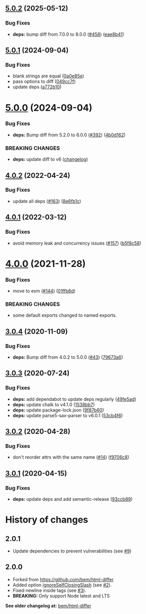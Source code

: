 ## [5.0.2](https://github.com/markedjs/html-differ/compare/v5.0.1...v5.0.2) (2025-05-12)


### Bug Fixes

* **deps:** bump diff from 7.0.0 to 8.0.0 ([#458](https://github.com/markedjs/html-differ/issues/458)) ([eae8b41](https://github.com/markedjs/html-differ/commit/eae8b4142728b67f2a7872e2d3ce98f2cf3520f7))

## [5.0.1](https://github.com/markedjs/html-differ/compare/v5.0.0...v5.0.1) (2024-09-04)


### Bug Fixes

* blank strings are equal ([0a0e85e](https://github.com/markedjs/html-differ/commit/0a0e85e151440b3286275c5ad7ea51b488f03194))
* pass options to diff ([049cc7f](https://github.com/markedjs/html-differ/commit/049cc7fc23589822c4620b9e573ea43a1af058f1))
* update deps ([a772b10](https://github.com/markedjs/html-differ/commit/a772b106d868c6ae696d2085c0c6773d60b01cff))

# [5.0.0](https://github.com/markedjs/html-differ/compare/v4.0.2...v5.0.0) (2024-09-04)


### Bug Fixes

* **deps:** Bump diff from 5.2.0 to 6.0.0 ([#392](https://github.com/markedjs/html-differ/issues/392)) ([4b0d162](https://github.com/markedjs/html-differ/commit/4b0d16200b97f8096ec636c12e9d3d9aa12e6f01))


### BREAKING CHANGES

* **deps:** update diff to v6 ([changelog](https://github.com/kpdecker/jsdiff/blob/master/release-notes.md#600-currently-in-beta))

## [4.0.2](https://github.com/markedjs/html-differ/compare/v4.0.1...v4.0.2) (2022-04-24)


### Bug Fixes

* update all deps ([#163](https://github.com/markedjs/html-differ/issues/163)) ([8e6fb1c](https://github.com/markedjs/html-differ/commit/8e6fb1c88abd395832c07a930371b3559cd438f1))

## [4.0.1](https://github.com/markedjs/html-differ/compare/v4.0.0...v4.0.1) (2022-03-12)


### Bug Fixes

* avoid memory leak and concurrency issues ([#157](https://github.com/markedjs/html-differ/issues/157)) ([b5f8c58](https://github.com/markedjs/html-differ/commit/b5f8c58e21af3f264ccf45e6f52abeebd601b3f1))

# [4.0.0](https://github.com/markedjs/html-differ/compare/v3.0.4...v4.0.0) (2021-11-28)


### Bug Fixes

* move to esm ([#144](https://github.com/markedjs/html-differ/issues/144)) ([01ffb6d](https://github.com/markedjs/html-differ/commit/01ffb6df8aaa9f9672f37e11b13e3db124d934aa))


### BREAKING CHANGES

* some default exports changed to named exports.

## [3.0.4](https://github.com/markedjs/html-differ/compare/v3.0.3...v3.0.4) (2020-11-09)


### Bug Fixes

* **deps:** Bump diff from 4.0.2 to 5.0.0 ([#43](https://github.com/markedjs/html-differ/issues/43)) ([79673a6](https://github.com/markedjs/html-differ/commit/79673a6c6fe09ee96e17c66b4b670bc97075e207))

## [3.0.3](https://github.com/markedjs/html-differ/compare/v3.0.2...v3.0.3) (2020-07-24)


### Bug Fixes

* **deps:** add dependabot to update deps regularly ([49fe5ad](https://github.com/markedjs/html-differ/commit/49fe5ad082a02a1cb3e7c0547e6ccda21c9916b5))
* **deps:** update chalk to v4.1.0 ([1538bb7](https://github.com/markedjs/html-differ/commit/1538bb7e8c3f1a6d3d547ddbf1c0ecbe4f50b1fa))
* **deps:** update package-lock.json ([9f87b60](https://github.com/markedjs/html-differ/commit/9f87b60bf79b4cc8d3a4a78ef9b194d6f6013d0f))
* **deps:** update parse5-sax-parser to v6.0.1 ([53cb4f6](https://github.com/markedjs/html-differ/commit/53cb4f67c90d7669dd58e4311d1b432145d62c7c))

## [3.0.2](https://github.com/markedjs/html-differ/compare/v3.0.1...v3.0.2) (2020-04-28)


### Bug Fixes

* don't reorder attrs with the same name ([#14](https://github.com/markedjs/html-differ/issues/14)) ([f9706c8](https://github.com/markedjs/html-differ/commit/f9706c8705ea08987248df2059f97e60d0d5beaa))

## [3.0.1](https://github.com/markedjs/html-differ/compare/v3.0.0...v3.0.1) (2020-04-15)


### Bug Fixes

* **deps:** update deps and add semantic-release ([93ccb89](https://github.com/markedjs/html-differ/commit/93ccb893d5642bed48a06df5adad5d1c46b9226d))

History of changes
==================

2.0.1
-----

*   Update dependencies to prevent vulnerabilities (see [#9](https://github.com/markedjs/html-differ/pull/9))

2.0.0
-----

*   Forked from https://github.com/bem/html-differ
*   Added option [ignoreSelfClosingSlash](https://github.com/markedjs/html-differ/tree/v2.0.0#ignoreSelfClosingSlash-boolean) (see [#2](https://github.com/markedjs/html-differ/pull/2)).
*   Fixed newline inside tags (see [#3](https://github.com/markedjs/html-differ/pull/3)).
*   **BREAKING:** Only support Node latest and LTS

**See older changelog at:** [bem/html-differ](https://github.com/bem/html-differ/blob/master/CHANGELOG.md)

